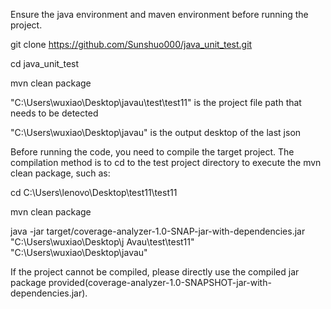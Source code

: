 Ensure the java environment and maven environment before running the project.

git clone https://github.com/Sunshuo000/java_unit_test.git

cd java_unit_test

mvn clean package

"C:\Users\wuxiao\Desktop\javau\test\test11" is the project file path that needs to be detected

"C:\Users\wuxiao\Desktop\javau" is the output desktop of the last json

Before running the code, you need to compile the target project. The compilation method is to cd to the test project directory to execute the mvn clean package, such as:

cd C:\Users\lenovo\Desktop\test11\test11

mvn clean package

java -jar target/coverage-analyzer-1.0-SNAP-jar-with-dependencies.jar "C:\Users\wuxiao\Desktop\j Avau\test\test11" "C:\Users\wuxiao\Desktop\javau"

If the project cannot be compiled, please directly use the compiled jar package provided(coverage-analyzer-1.0-SNAPSHOT-jar-with-dependencies.jar).